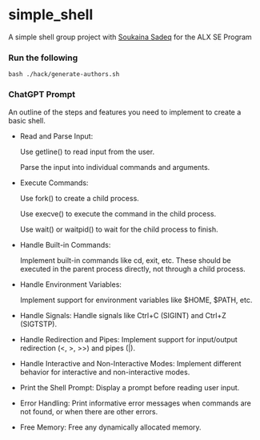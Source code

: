 # simple_shell
A simple shell group project with [Soukaina Sadeq](https://github.com/soukainasadeq) for the ALX SE Program

### Run the following

`bash ./hack/generate-authors.sh `

### ChatGPT Prompt

An outline of the steps and features you need to implement to create a basic shell.

- Read and Parse Input:

    Use getline() to read input from the user.
    
    Parse the input into individual commands and arguments.

- Execute Commands:

    Use fork() to create a child process.
    
    Use execve() to execute the command in the child process.
    
    Use wait() or waitpid() to wait for the child process to finish.

- Handle Built-in Commands:

    Implement built-in commands like cd, exit, etc. These should be executed in the parent process directly, not through a child process.

- Handle Environment Variables:

    Implement support for environment variables like $HOME, $PATH, etc.

- Handle Signals:
    Handle signals like Ctrl+C (SIGINT) and Ctrl+Z (SIGTSTP). 
    
- Handle Redirection and Pipes:
    Implement support for input/output redirection (<, >, >>) and pipes (|).

- Handle Interactive and Non-Interactive Modes:
    Implement different behavior for interactive and non-interactive modes.

- Print the Shell Prompt:
    Display a prompt before reading user input.

- Error Handling: 
    Print informative error messages when commands are not found, or when there are other errors.

- Free Memory:
    Free any dynamically allocated memory.
